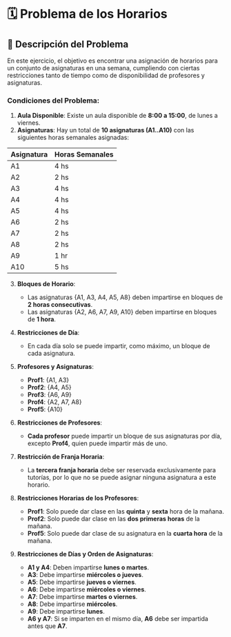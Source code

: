 # 🗓️ Problema de los Horarios

## 📜 Descripción del Problema

En este ejercicio, el objetivo es encontrar una asignación de horarios para un conjunto de asignaturas en una semana, cumpliendo con ciertas restricciones tanto de tiempo como de disponibilidad de profesores y asignaturas. 

### Condiciones del Problema:
1. **Aula Disponible**: Existe un aula disponible de **8:00 a 15:00**, de lunes a viernes.
2. **Asignaturas**: Hay un total de **10 asignaturas (A1..A10)** con las siguientes horas semanales asignadas:

| Asignatura | Horas Semanales |
|------------|------------------|
| A1         | 4 hs             |
| A2         | 2 hs             |
| A3         | 4 hs             |
| A4         | 4 hs             |
| A5         | 4 hs             |
| A6         | 2 hs             |
| A7         | 2 hs             |
| A8         | 2 hs             |
| A9         | 1 hr             |
| A10        | 5 hs             |

3. **Bloques de Horario**: 
   - Las asignaturas {A1, A3, A4, A5, A8} deben impartirse en bloques de **2 horas consecutivas**.
   - Las asignaturas {A2, A6, A7, A9, A10} deben impartirse en bloques de **1 hora**.

4. **Restricciones de Día**:
   - En cada día solo se puede impartir, como máximo, un bloque de cada asignatura.
   
5. **Profesores y Asignaturas**:
   - **Prof1**: {A1, A3}
   - **Prof2**: {A4, A5}
   - **Prof3**: {A6, A9}
   - **Prof4**: {A2, A7, A8}
   - **Prof5**: {A10}

6. **Restricciones de Profesores**:
   - **Cada profesor** puede impartir un bloque de sus asignaturas por día, excepto **Prof4**, quien puede impartir más de uno.

7. **Restricción de Franja Horaria**:
   - La **tercera franja horaria** debe ser reservada exclusivamente para tutorías, por lo que no se puede asignar ninguna asignatura a este horario.

8. **Restricciones Horarias de los Profesores**:
   - **Prof1**: Solo puede dar clase en las **quinta** y **sexta** hora de la mañana.
   - **Prof2**: Solo puede dar clase en las **dos primeras horas** de la mañana.
   - **Prof5**: Solo puede dar clase de su asignatura en la **cuarta hora** de la mañana.

9. **Restricciones de Días y Orden de Asignaturas**:
   - **A1 y A4**: Deben impartirse **lunes o martes**.
   - **A3**: Debe impartirse **miércoles o jueves**.
   - **A5**: Debe impartirse **jueves o viernes**.
   - **A6**: Debe impartirse **miércoles o viernes**.
   - **A7**: Debe impartirse **martes o viernes**.
   - **A8**: Debe impartirse **miércoles**.
   - **A9**: Debe impartirse **lunes**.
   - **A6 y A7**: Si se imparten en el mismo día, **A6** debe ser impartida antes que **A7**.

